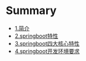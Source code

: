 # Summary

* [1.简介](README.md)
* [2.springboot特性](2springbootte-xing.md)
* [3.springboot四大核心特性](3springbootsi-da-he-xin-te-xing.md)
* [4.springboot开发环境要求](4springbootkai-fa-huan-jing-yao-qiu.md)

